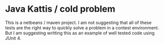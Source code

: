 # Java Kattis / cold problem

This is a netbeans / maven project.  I am not suggesting that all of these tests are the right way to quickly solve a problem in a contest environment. But I am suggesting writting this as an example of well tested code using JUnit 4.
